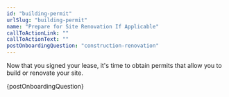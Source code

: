```yaml
---
id: "building-permit"
urlSlug: "building-permit"
name: "Prepare for Site Renovation If Applicable"
callToActionLink: ""
callToActionText: ""
postOnboardingQuestion: "construction-renovation"
---
```


Now that you signed your lease, it's time to obtain permits that allow you to build or renovate your site.

{postOnboardingQuestion}
